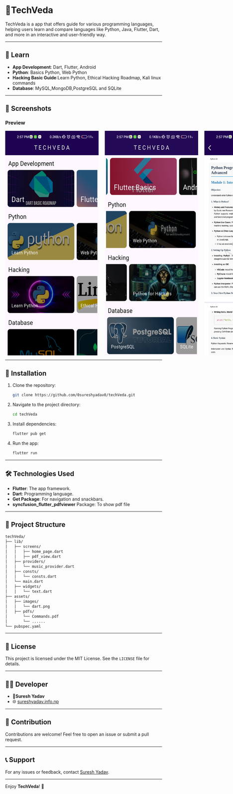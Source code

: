 # 📖TechVeda

TechVeda is a app that offers guide for various programming languages, helping users learn and compare languages like Python, Java, Flutter, Dart, and more in an interactive and user-friendly way.

---

## 🌟 Learn

- **App Development**: Dart, Flutter, Android
- **Python**: Basics Python, Web Python
- **Hacking Basic Guide**:Learn Python, Ethical Hacking Roadmap, Kali linux commands
- **Database**: MySQL,MongoDB,PostgreSQL and SQLite

---

## 📱 Screenshots

### Preview

<center>
<div style="display:flex;gap:20px;">
<img src="https://github.com/0sureshyadav0/techVeda/blob/master/assets/images/techHome1.jpg?raw=true" height = "720px" width="300px">
<img src="https://github.com/0sureshyadav0/techVeda/blob/master/assets/images/techHome.jpg?raw=true" height = "720px" width="300px">
<img src="https://github.com/0sureshyadav0/techVeda/blob/master/assets/images/techContent.jpg?raw=true" height = "720px" width="300px">
</div>

</center>

---

## 🚀 Installation

1. Clone the repository:

   ```bash
   git clone https://github.com/0sureshyadav0/techVeda.git
   ```

2. Navigate to the project directory:

   ```bash
   cd techVeda
   ```

3. Install dependencies:

   ```bash
   flutter pub get
   ```

4. Run the app:
   ```bash
   flutter run
   ```

---

## 🛠️ Technologies Used

- **Flutter**: The app framework.
- **Dart**: Programming language.
- **Get Package**: For navigation and snackbars.
- **syncfusion_flutter_pdfviewer** Package: To show pdf file
---

## 📂 Project Structure

```plaintext
techVeda/
├── lib/
│   ├── screens/
│   │   ├── home_page.dart
│   │   ├── pdf_view.dart
│   ├── providers/
│   │   └── music_provider.dart
│   ├── consts/
│   │   └── consts.dart
│   └── main.dart
│   ├── widgets/
│   │   └── text.dart
├── assets/
│   ├── images/
│   │   └── dart.png
│   ├── pdfs/
│       └── Commands.pdf
│       └── ......
└── pubspec.yaml
```

---

## 📄 License

This project is licensed under the MIT License. See the `LICENSE` file for details.

---

## 🧑‍💻 Developer

- **🧔Suresh Yadav**
- 🌐 [sureshyadav.info.np](http://sureshyadav.info.np)

---

## 🙌 Contribution

Contributions are welcome! Feel free to open an issue or submit a pull request.

---

## 📞 Support

For any issues or feedback, contact [Suresh Yadav](mailto:sureshyadav.info.np@gmail.com).

---

Enjoy **TechVeda**! 📖
